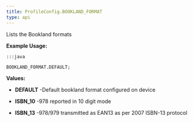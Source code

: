 ```yaml
---
title: ProfileConfig.BOOKLAND_FORMAT
type: api
---
```



Lists the Bookland formats
 
 

**Example Usage:**
	
	:::java
	
	BOOKLAND_FORMAT.DEFAULT;
	


**Values:**

* **DEFAULT** -Default bookland format configured on device

* **ISBN_10** -978 reported in 10 digit mode

* **ISBN_13** -978/979 transmitted as EAN13 as per 2007 ISBN-13 protocol


